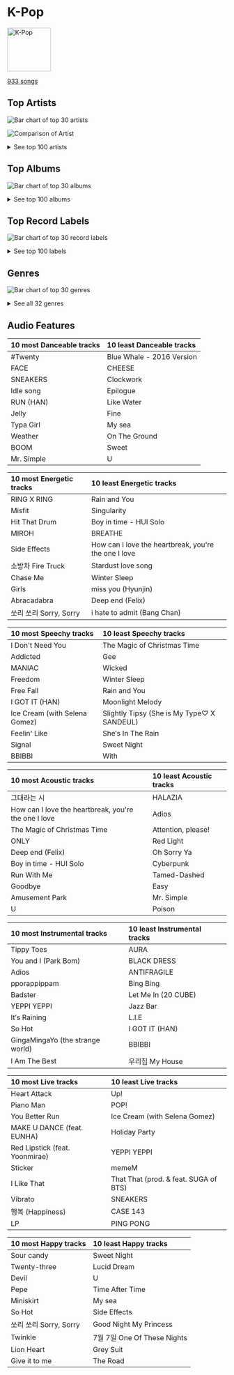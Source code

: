 # K-Pop


<img src="https://mosaic.scdn.co/640/ab67616d0000b273505190077497c230422f2934ab67616d0000b2737dd8f95320e8ef08aa121dfeab67616d0000b2738164cd1a2e03b7ca2db9ff5eab67616d0000b273f7da7c0f322b7a1c95190d92" alt="K-Pop" width="100" />

[933 songs](k_pop_tracks.md)

## Top Artists

![Bar chart of top 30 artists](../images/playlists/k_pop/artists.png)

![Comparison of Artist](../images/playlists/k_pop/artists_comparison.png)


<details>
<summary>See top 100 artists</summary>

|   Number of Tracks | Art                                                                                              | Artist                                               | 🔗                                                           |
|-------------------:|:-------------------------------------------------------------------------------------------------|:-----------------------------------------------------|:------------------------------------------------------------|
|                 57 | <img src="https://i.scdn.co/image/ab6761610000e5eb5bf330a57b9dcffd8f7b2c14" alt="" width="50" /> | [Red Velvet](../artists/red_velvet.md)               | [🔗](https://open.spotify.com/artist/1z4g3DjTBBZKhvAroFlhOM) |
|                 43 | <img src="https://i.scdn.co/image/ab6761610000e5ebc855bded4ab1bd99ef62214a" alt="" width="50" /> | [Stray Kids](../artists/stray_kids.md)               | [🔗](https://open.spotify.com/artist/2dIgFjalVxs4ThymZ67YCE) |
|                 34 | <img src="https://i.scdn.co/image/ab6761610000e5ebd84fd6ae9ccfc6206ea6711e" alt="" width="50" /> | [TWICE](../artists/twice.md)                         | [🔗](https://open.spotify.com/artist/7n2Ycct7Beij7Dj7meI4X0) |
|                 32 | <img src="https://i.scdn.co/image/ab6761610000e5eb8ec4207332def07fec21874d" alt="" width="50" /> | [ITZY](../artists/itzy.md)                           | [🔗](https://open.spotify.com/artist/2KC9Qb60EaY0kW4eH68vr3) |
|                 30 | <img src="https://i.scdn.co/image/ab6761610000e5ebc9690bc711d04b3d4fd4b87c" alt="" width="50" /> | [BLACKPINK](../artists/blackpink.md)                 | [🔗](https://open.spotify.com/artist/41MozSoPIsD1dJM0CLPjZF) |
|                 30 | <img src="https://i.scdn.co/image/ab6761610000e5eb5704a64f34fe29ff73ab56bb" alt="" width="50" /> | [BTS](../artists/bts.md)                             | [🔗](https://open.spotify.com/artist/3Nrfpe0tUJi4K4DXYWgMUX) |
|                 30 | <img src="https://i.scdn.co/image/ab6761610000e5eb196f5af772aeb1bdd3a6be65" alt="" width="50" /> | [(G)I-DLE](../artists/_g_i_dle.md)                   | [🔗](https://open.spotify.com/artist/2AfmfGFbe0A0WsTYm0SDTx) |
|                 27 | <img src="https://i.scdn.co/image/ab6761610000e5eb006ff3c0136a71bfb9928d34" alt="" width="50" /> | [IU](../artists/iu.md)                               | [🔗](https://open.spotify.com/artist/3HqSLMAZ3g3d5poNaI7GOU) |
|                 24 | <img src="https://i.scdn.co/image/ab6761610000e5eb916392fe8c66d0c993657b6d" alt="" width="50" /> | [TAEYEON](../artists/taeyeon.md)                     | [🔗](https://open.spotify.com/artist/3qNVuliS40BLgXGxhdBdqu) |
|                 22 | <img src="https://i.scdn.co/image/ab6761610000e5ebc5443c5abc130f03b6014845" alt="" width="50" /> | [ENHYPEN](../artists/enhypen.md)                     | [🔗](https://open.spotify.com/artist/5t5FqBwTcgKTaWmfEbwQY9) |
|                 20 | <img src="https://i.scdn.co/image/ab6761610000e5ebe12972169702affd7a4c48ec" alt="" width="50" /> | [MAMAMOO](../artists/mamamoo.md)                     | [🔗](https://open.spotify.com/artist/0XATRDCYuuGhk0oE7C0o5G) |
|                 19 | <img src="https://i.scdn.co/image/ab6761610000e5eb05cead99b1a81b82a9a42838" alt="" width="50" /> | [LeeHi](../artists/leehi.md)                         | [🔗](https://open.spotify.com/artist/7cVZApDoQZpS447nHTsNqu) |
|                 16 | <img src="https://i.scdn.co/image/ab6761610000e5ebeb77c85f6012113fcefb38da" alt="" width="50" /> | [SEVENTEEN](../artists/seventeen.md)                 | [🔗](https://open.spotify.com/artist/7nqOGRxlXj7N2JYbgNEjYH) |
|                 16 | <img src="https://i.scdn.co/image/ab6761610000e5eb93c6f21062da1ef012275ff6" alt="" width="50" /> | [CHUNG HA](../artists/chung_ha.md)                   | [🔗](https://open.spotify.com/artist/2PSJ6YriU7JsFucxACpU7Y) |
|                 14 | <img src="https://i.scdn.co/image/ab6761610000e5eb848461f60f0f337dadbf396f" alt="" width="50" /> | [aespa](../artists/aespa.md)                         | [🔗](https://open.spotify.com/artist/6YVMFz59CuY7ngCxTxjpxE) |
|                 14 | <img src="https://i.scdn.co/image/ab6761610000e5eb385df356841aaec34a0914aa" alt="" width="50" /> | [Girls' Generation](../artists/girls__generation.md) | [🔗](https://open.spotify.com/artist/0Sadg1vgvaPqGTOjxu0N6c) |
|                 13 | <img src="https://i.scdn.co/image/ab6761610000e5eb3d473b3dcc380e2aec2ab329" alt="" width="50" /> | [Dreamcatcher](../artists/dreamcatcher.md)           | [🔗](https://open.spotify.com/artist/5V1qsQHdXNm4ZEZHWvFnqQ) |
|                 12 | <img src="https://i.scdn.co/image/ab6761610000e5eb45b2ff69ae6a3caccb776cfa" alt="" width="50" /> | [STAYC](../artists/stayc.md)                         | [🔗](https://open.spotify.com/artist/01XYiBYaoMJcNhPokrg0l0) |
|                 11 | <img src="https://i.scdn.co/image/ab6761610000e5eb465b1b62cf6eca8f851aaabc" alt="" width="50" /> | [EXO](../artists/exo.md)                             | [🔗](https://open.spotify.com/artist/3cjEqqelV9zb4BYE3qDQ4O) |
|                  9 | <img src="https://i.scdn.co/image/ab6761610000e5eb7401998434b12fffd119ae18" alt="" width="50" /> | [NCT 127](../artists/nct_127.md)                     | [🔗](https://open.spotify.com/artist/7f4ignuCJhLXfZ9giKT7rH) |
|                  9 | <img src="https://i.scdn.co/image/ab6761610000e5ebadffb99dc62d070da29306ff" alt="" width="50" /> | JEON SOYEON                                          | [🔗](https://open.spotify.com/artist/6Xg22wJOAcnvPUfk5WvODH) |
|                  9 | <img src="https://i.scdn.co/image/ab6761610000e5eb846662aa85d520b2442d3cd5" alt="" width="50" /> | BIBI                                                 | [🔗](https://open.spotify.com/artist/6UbmqUEgjLA6jAcXwbM1Z9) |
|                  9 | <img src="https://i.scdn.co/image/ab6761610000e5eb5d87e2a10ba3b2f8bb2c5270" alt="" width="50" /> | ATEEZ                                                | [🔗](https://open.spotify.com/artist/68KmkJeZGfwe1OUaivBa2L) |
|                  9 | <img src="https://i.scdn.co/image/ab6761610000e5eb1e2e0f17d257a40be0782f35" alt="" width="50" /> | BAEKHYUN                                             | [🔗](https://open.spotify.com/artist/4ufh0WuMZh6y4Dmdnklvdl) |
|                  9 | <img src="https://i.scdn.co/image/ab6761610000e5ebfe2339c232c5a840fc527402" alt="" width="50" /> | SEULGI                                               | [🔗](https://open.spotify.com/artist/2QM5S4yO6xHgnNvF0nbZZq) |
|                  9 | <img src="https://i.scdn.co/image/ab6761610000e5eb968ab271c895fb9cc245d6fe" alt="" width="50" /> | Billlie                                              | [🔗](https://open.spotify.com/artist/2GQxKDojobwBjZMPf7aoh0) |
|                  8 | <img src="https://i.scdn.co/image/ab6761610000e5eb4a29246fa242d0b9f8de3b31" alt="" width="50" /> | SUNMI                                                | [🔗](https://open.spotify.com/artist/6MoXcK2GyGg7FIyxPU5yW6) |
|                  8 | <img src="https://i.scdn.co/image/ab6761610000e5eb59501d4e82c8cb6fc409044d" alt="" width="50" /> | WENDY                                                | [🔗](https://open.spotify.com/artist/0FRUZvZNPzM3YJMABJxf2K) |
|                  7 | <img src="https://i.scdn.co/image/ab6761610000e5eb6de000137b41e45cc33a3566" alt="" width="50" /> | Hwa Sa                                               | [🔗](https://open.spotify.com/artist/7bmYpVgQub656uNTu6qGNQ) |
|                  7 | <img src="https://i.scdn.co/image/ab6761610000e5ebe9996e5d7c5b769b2b26ff1a" alt="" width="50" /> | SUPER JUNIOR                                         | [🔗](https://open.spotify.com/artist/6gzXCdfYfFe5XKhPKkYqxV) |
|                  7 | <img src="https://i.scdn.co/image/ab6761610000e5eb123f438003920eced08e348d" alt="" width="50" /> | CLC                                                  | [🔗](https://open.spotify.com/artist/6QyO41KctzGc70mVaVnXQO) |
|                  7 | <img src="https://i.scdn.co/image/ab6761610000e5eb8bd65b0efee10bfa8328c33b" alt="" width="50" /> | NCT U                                                | [🔗](https://open.spotify.com/artist/3paGCCtX1Xr4Gx53mSeZuQ) |
|                  7 | <img src="https://i.scdn.co/image/ab6761610000e5ebd809a98eed8a673be5ed0576" alt="" width="50" /> | NCT DREAM                                            | [🔗](https://open.spotify.com/artist/1gBUSTR3TyDdTVFIaQnc02) |
|                  7 | <img src="https://i.scdn.co/image/ab6761610000e5eb758f3c632d4d726f1129d336" alt="" width="50" /> | TOMORROW X TOGETHER                                  | [🔗](https://open.spotify.com/artist/0ghlgldX5Dd6720Q3qFyQB) |
|                  6 | <img src="https://i.scdn.co/image/ab6761610000e5ebd90aa536055fe9806b3960e6" alt="" width="50" /> | GOT7                                                 | [🔗](https://open.spotify.com/artist/6nfDaffa50mKtEOwR8g4df) |
|                  6 | <img src="https://i.scdn.co/image/ab6761610000e5ebf8786ccb6031a3266bb15606" alt="" width="50" /> | WJSN                                                 | [🔗](https://open.spotify.com/artist/6hhqsQZhtp9hfaZhSd0VSD) |
|                  6 | <img src="https://i.scdn.co/image/ab6761610000e5eb6199c3c2f414880e2b9077a9" alt="" width="50" /> | NewJeans                                             | [🔗](https://open.spotify.com/artist/6HvZYsbFfjnjFrWF950C9d) |
|                  6 | <img src="https://i.scdn.co/image/ab6761610000e5eb80584436e5726afb70cee7f8" alt="" width="50" /> | LOONA                                                | [🔗](https://open.spotify.com/artist/52zMTJCKluDlFwMQWmccY7) |
|                  6 | <img src="https://i.scdn.co/image/ab6761610000e5ebfb6c0b7b6918dca92be0ed75" alt="" width="50" /> | LE SSERAFIM                                          | [🔗](https://open.spotify.com/artist/4SpbR6yFEvexJuaBpgAU5p) |
|                  6 | <img src="https://i.scdn.co/image/ab6761610000e5eb63cc88daba8709af04c3d6ed" alt="" width="50" /> | EVERGLOW                                             | [🔗](https://open.spotify.com/artist/3ZZzT0naD25RhY2uZvIKkJ) |
|                  6 | <img src="https://i.scdn.co/image/ab6761610000e5eb515e5754d89e4df8123e3f9f" alt="" width="50" /> | HYO                                                  | [🔗](https://open.spotify.com/artist/3U7bOaJLuFkrmDQ1C1OqKl) |
|                  6 | <img src="https://i.scdn.co/image/ab6761610000e5eb7ece2134de8809efcfdc9be7" alt="" width="50" /> | SHINee                                               | [🔗](https://open.spotify.com/artist/2hRQKC0gqlZGPrmUKbcchR) |
|                  6 | <img src="https://i.scdn.co/image/ab6761610000e5eb24b5185226d5b7c6aa91db5a" alt="" width="50" /> | PSY                                                  | [🔗](https://open.spotify.com/artist/2dd5mrQZvg6SmahdgVKDzh) |
|                  6 | <img src="https://i.scdn.co/image/ab6761610000e5eb9954a1ab45b2404a7bff2a45" alt="" width="50" /> | OH MY GIRL                                           | [🔗](https://open.spotify.com/artist/2019zR22qK2RBvCqtudBaI) |
|                  6 | <img src="https://i.scdn.co/image/ab6761610000e5eb271110d977700b69d9548993" alt="" width="50" /> | EXID                                                 | [🔗](https://open.spotify.com/artist/1xs6WFotNQSXweo0GXrS0O) |
|                  6 | <img src="https://i.scdn.co/image/ab6761610000e5eb7fd277fc83d7670dadb45790" alt="" width="50" /> | PENTAGON                                             | [🔗](https://open.spotify.com/artist/1wKpMkucynaTfG8lyPprYV) |
|                  6 | <img src="https://i.scdn.co/image/ab6761610000e5ebb99713cdd2a68b0db306aad6" alt="" width="50" /> | TAEMIN                                               | [🔗](https://open.spotify.com/artist/13rF01aOogvnkuQXOlgTW8) |
|                  5 | <img src="https://i.scdn.co/image/ab6761610000e5eb767815f4876969e8f888f0db" alt="" width="50" /> | The Rose                                             | [🔗](https://open.spotify.com/artist/5na1LmEmK2VzNLje9snJYW) |
|                  5 | <img src="https://i.scdn.co/image/ab6761610000e5eb4d4b74165ecfadcacf0771ae" alt="" width="50" /> | MOMOLAND                                             | [🔗](https://open.spotify.com/artist/5RR0MLwcjc87wjSw2JYdwx) |
|                  5 | <img src="https://i.scdn.co/image/ab67616d0000b27336adcea4e93245f1fec547df" alt="" width="50" /> | AOA                                                  | [🔗](https://open.spotify.com/artist/54gWVQFHf8IIqbjxAoOarN) |
|                  5 | <img src="https://i.scdn.co/image/ab6761610000e5eb597a4257d0022e2ac837fa7d" alt="" width="50" /> | BIGBANG                                              | [🔗](https://open.spotify.com/artist/4Kxlr1PRlDKEB0ekOCyHgX) |
|                  5 | <img src="https://i.scdn.co/image/ab6761610000e5eb5045a0e0d423ce29d6b14ebd" alt="" width="50" /> | TREASURE                                             | [🔗](https://open.spotify.com/artist/3KonOYiLsU53m4yT7gNotP) |
|                  5 | <img src="https://i.scdn.co/image/ab6761610000e5ebfa980b99bc5f4d47b4253f82" alt="" width="50" /> | j-hope                                               | [🔗](https://open.spotify.com/artist/0b1sIQumIAsNbqAoIClSpy) |
|                  4 | <img src="https://i.scdn.co/image/ab6761610000e5eb7b13da5a8a3dd6e0d53ff764" alt="" width="50" /> | Red Velvet - IRENE & SEULGI                          | [🔗](https://open.spotify.com/artist/6bwp9ObI8FWvMPCIWVBmhl) |
|                  4 | <img src="https://i.scdn.co/image/ab6761610000e5eb8e9d1c8642df6f869631fe62" alt="" width="50" /> | Crush                                                | [🔗](https://open.spotify.com/artist/6aLdhHUqgdKE86xbtNmY8g) |
|                  4 | <img src="https://i.scdn.co/image/ab6761610000e5ebff36ed787b017a7ff3c40a0e" alt="" width="50" /> | TAEYONG                                              | [🔗](https://open.spotify.com/artist/6SKusTjOAPsTZ6kareKQdm) |
|                  4 | <img src="https://i.scdn.co/image/ab6761610000e5eb5b1a291b0a6a689091d54d8b" alt="" width="50" /> | IVE                                                  | [🔗](https://open.spotify.com/artist/6RHTUrRF63xao58xh9FXYJ) |
|                  4 | <img src="https://i.scdn.co/image/ab67616d0000b273dd8c3b43984ed746176ac0cf" alt="" width="50" /> | PinkFantasy                                          | [🔗](https://open.spotify.com/artist/5syu5kN4a5f4rgMCRGlnZp) |
|                  4 | <img src="https://i.scdn.co/image/ab6761610000e5eba6b0d348c125a072e5284b3e" alt="" width="50" /> | IZ*ONE                                               | [🔗](https://open.spotify.com/artist/5r1tUTxVSgvBHnoDuDODPH) |
|                  4 | <img src="https://i.scdn.co/image/ab6761610000e5ebb0b4c8d0a415cab50e033129" alt="" width="50" /> | Solar                                                | [🔗](https://open.spotify.com/artist/5cYcI546S8Lf97m4mNdYLD) |
|                  4 | <img src="https://i.scdn.co/image/ab6761610000e5ebe94c521bbe0604a5fcd4f8bf" alt="" width="50" /> | Agust D                                              | [🔗](https://open.spotify.com/artist/5RmQ8k4l3HZ8JoPb4mNsML) |
|                  4 | <img src="https://i.scdn.co/image/ab6761610000e5eb3e7fed46f355254f001ac543" alt="" width="50" /> | BoA                                                  | [🔗](https://open.spotify.com/artist/4muJrGMndyYWqZtfk8OWy4) |
|                  4 | <img src="https://i.scdn.co/image/ab6761610000e5ebdc1dc943555dfa1ee2a107e5" alt="" width="50" /> | K/DA                                                 | [🔗](https://open.spotify.com/artist/4gOc8TsQed9eqnqJct2c5v) |
|                  4 | <img src="https://i.scdn.co/image/ab67616d0000b273aae78727e396da9f03032eda" alt="" width="50" /> | Lee Mujin                                            | [🔗](https://open.spotify.com/artist/4Xj0peBt3EZHbdF20JmdWC) |
|                  4 | <img src="https://i.scdn.co/image/ab6761610000e5eb4d998e7541724c918777b8ca" alt="" width="50" /> | League of Legends                                    | [🔗](https://open.spotify.com/artist/47mIJdHORyRerp4os813jD) |
|                  4 | <img src="https://i.scdn.co/image/ab6761610000e5ebe0cc2045ff4e90d12df91cc3" alt="" width="50" /> | f(x)                                                 | [🔗](https://open.spotify.com/artist/3wRA5UYoo08BBKJnzyKkpF) |
|                  4 | <img src="https://i.scdn.co/image/ab67616d0000b2733be3a6a60408608f0d33e3bc" alt="" width="50" /> | SISTAR                                               | [🔗](https://open.spotify.com/artist/2wTLheTmMcFCA4hdY8hZJP) |
|                  4 | <img src="https://i.scdn.co/image/ab6761610000e5ebbbca2e91d07d2c53e6610570" alt="" width="50" /> | Seori                                                | [🔗](https://open.spotify.com/artist/2bWTIIQP9zaVc55RaMGu7e) |
|                  4 | <img src="https://i.scdn.co/image/ab6761610000e5eb3202449ae19d68607e3f1530" alt="" width="50" /> | NMIXX                                                | [🔗](https://open.spotify.com/artist/28ot3wh4oNmoFOdVajibBl) |
|                  4 | <img src="https://i.scdn.co/image/ab6761610000e5eb70b010582faadbcec8b6774c" alt="" width="50" /> | CIX                                                  | [🔗](https://open.spotify.com/artist/1lHfzEkKmmvdVDDDLKkcsd) |
|                  4 | <img src="https://i.scdn.co/image/ab6761610000e5eb0405e7cc11aecb995703d398" alt="" width="50" /> | Jackson Wang                                         | [🔗](https://open.spotify.com/artist/1kfWoWgCugPkyxQP8lkRlY) |
|                  4 | <img src="https://i.scdn.co/image/ab6761610000e5eb0fad315ccb6b38517152d2cc" alt="" width="50" /> | SUGA                                                 | [🔗](https://open.spotify.com/artist/0ebNdVaOfp6N0oZ1guIxM8) |
|                  4 | <img src="https://i.scdn.co/image/ab6761610000e5eb95f4928ac77d31b53626dab3" alt="" width="50" /> | PIXY                                                 | [🔗](https://open.spotify.com/artist/0CJkEzffVZLgav03xXeC9s) |
|                  4 | <img src="https://i.scdn.co/image/ab6761610000e5ebbbb19ac3f264dea7cea4c42b" alt="" width="50" /> | Whee In                                              | [🔗](https://open.spotify.com/artist/0BqRGrwqndrtNkojXiqIzL) |
|                  3 | <img src="https://i.scdn.co/image/ab6761610000e5eb2be8611f6c6e9174031c64df" alt="" width="50" /> | JEON SOMI                                            | [🔗](https://open.spotify.com/artist/7zYj9S9SdIunYCfSm7vzAR) |
|                  3 | <img src="https://i.scdn.co/image/ab6761610000e5ebf55b31064f94878f3da932c8" alt="" width="50" /> | MAX CHANGMIN                                         | [🔗](https://open.spotify.com/artist/7FiAkNWMb6ZBYI8tbQLuIS) |
|                  3 | <img src="https://i.scdn.co/image/ab6761610000e5ebf0a01c9ca9312dbe5ed6b6d9" alt="" width="50" /> | KAI                                                  | [🔗](https://open.spotify.com/artist/6iVo62B0bdTknRcrktCmak) |
|                  3 | <img src="https://i.scdn.co/image/ab6761610000e5ebea3e3a63d8bc191f631f6e0e" alt="" width="50" /> | PURPLE KISS                                          | [🔗](https://open.spotify.com/artist/62T5PGHWJ9sxP2SJq20IHq) |
|                  3 | <img src="https://i.scdn.co/image/ab6761610000e5ebfe7fc78f16d948f53a607c53" alt="" width="50" /> | NINGNING                                             | [🔗](https://open.spotify.com/artist/5t1uryofgueHrjrryqX8vM) |
|                  3 | <img src="https://i.scdn.co/image/ab6761610000e5eb8eb5e57e526ceb14f06ea203" alt="" width="50" /> | iKON                                                 | [🔗](https://open.spotify.com/artist/5qRSs6mvI17zrkJpOHkCoM) |
|                  3 | <img src="https://i.scdn.co/image/ab6761610000e5eb3e5502077e2bb0fe1e3d4df0" alt="" width="50" /> | Wonstein                                             | [🔗](https://open.spotify.com/artist/5o615XColiSVMPDWlslKSk) |
|                  3 | <img src="https://i.scdn.co/image/ab6761610000e5eb86fd15cae5905acd12864029" alt="" width="50" /> | Kep1er                                               | [🔗](https://open.spotify.com/artist/5R7AMwDeroq6Ls0COQYpS4) |
|                  3 | <img src="https://i.scdn.co/image/ab6761610000e5eb8543b9b2b5d153d37c46606d" alt="" width="50" /> | LISA                                                 | [🔗](https://open.spotify.com/artist/5L1lO4eRHmJ7a0Q6csE5cT) |
|                  3 | <img src="https://i.scdn.co/image/ab6761610000e5eb983cc89d77c523e7bf9c03f6" alt="" width="50" /> | YENA                                                 | [🔗](https://open.spotify.com/artist/49muoiIu4uea4PO8vueUNN) |
|                  3 | <img src="https://i.scdn.co/image/ab6761610000e5eb66701ca609176d8fd4a9c4a0" alt="" width="50" /> | NCT                                                  | [🔗](https://open.spotify.com/artist/48eO052eSDcn8aTxiv6QaG) |
|                  3 | <img src="https://i.scdn.co/image/ab6761610000e5eb8aec4284aed8bb502a411043" alt="" width="50" /> | AILEE                                                | [🔗](https://open.spotify.com/artist/3uGFTJ7JMllvhgGpumieHF) |
|                  3 | <img src="https://i.scdn.co/image/ab6761610000e5eb9e0e85b4436ec7aade9673ca" alt="" width="50" /> | WINTER                                               | [🔗](https://open.spotify.com/artist/3mPquBmMu97Iq9TpzQ6ayI) |
|                  3 | <img src="https://i.scdn.co/image/ab6761610000e5eb74f9c3e4ad2e130f8f338858" alt="" width="50" /> | P1Harmony                                            | [🔗](https://open.spotify.com/artist/3JjvsPeGMbDJqsphe2z8xU) |
|                  3 | <img src="https://i.scdn.co/image/ab6761610000e5eb30a517d1b703c3eabdac2855" alt="" width="50" /> | Wonder Girls                                         | [🔗](https://open.spotify.com/artist/3Cv2vi3WTl8VZOTdrBkKdM) |
|                  3 | <img src="https://i.scdn.co/image/ab6761610000e5eb5923c0ca32a3cf3a81b34728" alt="" width="50" /> | G-DRAGON                                             | [🔗](https://open.spotify.com/artist/30b9WulBM8sFuBo17nNq9c) |
|                  3 | <img src="https://i.scdn.co/image/ab6761610000e5eba3c1fca063ed673aed61c885" alt="" width="50" /> | YOUHA                                                | [🔗](https://open.spotify.com/artist/2lZFlNiQMLa2fuX3pkXcan) |
|                  3 | <img src="https://i.scdn.co/image/ab6761610000e5eb0124ae71378c204c4634cd40" alt="" width="50" /> | KARD                                                 | [🔗](https://open.spotify.com/artist/2JhAlkmukNvarUpGhTFXUQ) |
|                  3 | <img src="https://i.scdn.co/image/ab6761610000e5eb065608c797a38d142082fc8a" alt="" width="50" /> | Punch                                                | [🔗](https://open.spotify.com/artist/2FgZrgTMX6Sk0VNcOsEPmm) |
|                  3 | <img src="https://i.scdn.co/image/ab6761610000e5eb65dd718aaa2c9b1be0218f76" alt="" width="50" /> | SURAN                                                | [🔗](https://open.spotify.com/artist/1mORehSVEd7lcaT2d7Sl2K) |
|                  3 | <img src="https://i.scdn.co/image/ab6761610000e5ebbb55fc616733b6c09d48481f" alt="" width="50" /> | NAYEON                                               | [🔗](https://open.spotify.com/artist/1VwDG9aBflQupaFNjUru9A) |
|                  3 | <img src="https://i.scdn.co/image/ab6761610000e5eb909ae20e6815f0b43dd86bb6" alt="" width="50" /> | J.Y. Park                                            | [🔗](https://open.spotify.com/artist/1TTx0YcbKUtJIZY1HEnh9B) |
|                  3 | <img src="https://i.scdn.co/image/ab6761610000e5ebd0701912e6fccf8427bc7361" alt="" width="50" /> | GFRIEND                                              | [🔗](https://open.spotify.com/artist/0qlWcS66ohOIi0M8JZwPft) |
|                  2 | <img src="https://i.scdn.co/image/ab6761610000e5eba1f3e8862a8c0f79fb3322b2" alt="" width="50" /> | VIVIZ                                                | [🔗](https://open.spotify.com/artist/7Lq3yAtwi0Z7zpxEwbQQNZ) |
|                  2 | <img src="https://i.scdn.co/image/ab6761610000e5ebd40fae46480e4202ef69316d" alt="" width="50" /> | YUJU                                                 | [🔗](https://open.spotify.com/artist/7Bu0r4MCDX3sbhcFD5IXyx) |
|                  2 | <img src="https://i.scdn.co/image/ab6761610000e5ebc6de192c5941f6605bb9c6ad" alt="" width="50" /> | Weeekly                                              | [🔗](https://open.spotify.com/artist/73B9bjqS2Z5KLXNGqXf64m) |

</details>


## Top Albums

![Bar chart of top 30 albums](../images/playlists/k_pop/albums.png)


<details>
<summary>See top 100 albums</summary>

|   Number of Tracks | Art                                                                                              | Album                                               | 🔗                                                          |
|-------------------:|:-------------------------------------------------------------------------------------------------|:----------------------------------------------------|:-----------------------------------------------------------|
|                 13 | <img src="https://i.scdn.co/image/ab67616d0000b273d681b1b80c5dff43d2f4a3df" alt="" width="50" /> | SKZ-REPLAY                                          | [🔗](https://open.spotify.com/album/3UXrliH0JUQvcaLnBD8Txz) |
|                  8 | <img src="https://i.scdn.co/image/ab67616d0000b2734aeaaeeb0755f1d8a8b51738" alt="" width="50" /> | BORN PINK                                           | [🔗](https://open.spotify.com/album/7jaSNQUBJbvfbZHLNFrV7P) |
|                  7 | <img src="https://i.scdn.co/image/ab67616d0000b2737dd8f95320e8ef08aa121dfe" alt="" width="50" /> | THE ALBUM                                           | [🔗](https://open.spotify.com/album/71O60S5gIJSIAhdnrDIh3N) |
|                  7 | <img src="https://i.scdn.co/image/ab67616d0000b273c7b6b2976e38a802eebff046" alt="" width="50" /> | I NEVER DIE                                         | [🔗](https://open.spotify.com/album/1T2W9vDajFreUuycPDjUXk) |
|                  7 | <img src="https://i.scdn.co/image/ab67616d0000b273d1961ecb307c9e05ec8f7e82" alt="" width="50" /> | Formula of Love: O+T=<3                             | [🔗](https://open.spotify.com/album/5052Ip89wdW8EGdpjEpNeq) |
|                  6 | <img src="https://i.scdn.co/image/ab67616d0000b2736538b8e1b5c7b2a9d2211769" alt="" width="50" /> | Perfect Velvet - The 2nd Album                      | [🔗](https://open.spotify.com/album/0rvrbZvaDX5S9ZBhwOwFfH) |
|                  6 | <img src="https://i.scdn.co/image/ab67616d0000b2731843897a2a72dd5036bbb1fc" alt="" width="50" /> | NOEASY                                              | [🔗](https://open.spotify.com/album/558tpdCejjVQNFAumRAeQj) |
|                  6 | <img src="https://i.scdn.co/image/ab67616d0000b273034c3a8ba89c6a5ecfda3175" alt="" width="50" /> | INVU - The 3rd Album                                | [🔗](https://open.spotify.com/album/7i2YLTVQ0dyngRuUqtGmr9) |
|                  6 | <img src="https://i.scdn.co/image/ab67616d0000b273a0df2d59f0ae9426cba3eb36" alt="" width="50" /> | CRAZY IN LOVE                                       | [🔗](https://open.spotify.com/album/4U7rGOkJgtxs27H9L93Xli) |
|                  5 | <img src="https://i.scdn.co/image/ab67616d0000b27370a04b3e66d6a4a38237dc7f" alt="" width="50" /> | ‘The ReVe Festival’ Day 1                           | [🔗](https://open.spotify.com/album/2nLEiP268mSFZHW5dajM4R) |
|                  5 | <img src="https://i.scdn.co/image/ab67616d0000b2738c4a282e84a53c1c8acf129a" alt="" width="50" /> | ‘The ReVe Festival 2022 - Feel My Rhythm’           | [🔗](https://open.spotify.com/album/3HgoCO9wWuPcNhz8Ip4C46) |
|                  5 | <img src="https://i.scdn.co/image/ab67616d0000b2738ea860a3e6904b875629d672" alt="" width="50" /> | YOUNG-LUV.COM                                       | [🔗](https://open.spotify.com/album/2xPdgNkM4yIQmP7axJ1T1o) |
|                  5 | <img src="https://i.scdn.co/image/ab67616d0000b273ed56e93fba864c231be87d65" alt="" width="50" /> | Windy                                               | [🔗](https://open.spotify.com/album/1lv92CIVZbB2BsHmIx7qJf) |
|                  5 | <img src="https://i.scdn.co/image/ab67616d0000b273d8cc2281fcd4519ca020926b" alt="" width="50" /> | Savage - The 1st Mini Album                         | [🔗](https://open.spotify.com/album/3vyyDkvYWC36DwgZCYd3Wu) |
|                  5 | <img src="https://i.scdn.co/image/ab67616d0000b27328e5351049de8f6ee39111f5" alt="" width="50" /> | Querencia                                           | [🔗](https://open.spotify.com/album/1p2OBhqq0d1N8awjHV9xA3) |
|                  5 | <img src="https://i.scdn.co/image/ab67616d0000b273830de2e836036f181df598d0" alt="" width="50" /> | Queendom - The 6th Mini Album                       | [🔗](https://open.spotify.com/album/6Pe5LGQgU3mmvuRjFMsACV) |
|                  5 | <img src="https://i.scdn.co/image/ab67616d0000b273d8856d19e1f5784ed643d862" alt="" width="50" /> | Like Water - The 1st Mini Album                     | [🔗](https://open.spotify.com/album/1Ao5vWPO13f4l0ldwxOKL7) |
|                  5 | <img src="https://i.scdn.co/image/ab67616d0000b2734ed058b71650a6ca2c04adff" alt="" width="50" /> | IU 5th Album 'LILAC'                                | [🔗](https://open.spotify.com/album/01dPJcwyht77brL4JQiR8R) |
|                  5 | <img src="https://i.scdn.co/image/ab67616d0000b273ac815bdd584468a7aa0216e1" alt="" width="50" /> | I love                                              | [🔗](https://open.spotify.com/album/2Hyuin3i1cSZ1FlQFeCPZH) |
|                  5 | <img src="https://i.scdn.co/image/ab67616d0000b273131cf6fcb170cda7a7956227" alt="" width="50" /> | GUESS WHO                                           | [🔗](https://open.spotify.com/album/4lS8nhX8cplsYPzKjvhw6G) |
|                  5 | <img src="https://i.scdn.co/image/ab67616d0000b273aea29200523b1ee4d5b2c035" alt="" width="50" /> | FOREVER 1 - The 7th Album                           | [🔗](https://open.spotify.com/album/3CcgnUkTrUaPTt4Ms1MkoP) |
|                  5 | <img src="https://i.scdn.co/image/ab67616d0000b2736772cf096be8acc1df092519" alt="" width="50" /> | DIMENSION : DILEMMA                                 | [🔗](https://open.spotify.com/album/5jGRqioNCSWZGBl3QmyuFI) |
|                  5 | <img src="https://i.scdn.co/image/ab67616d0000b273e61bca92e4a64e50ee44a009" alt="" width="50" /> | CHECKMATE                                           | [🔗](https://open.spotify.com/album/64EGnoCD5NuC41OqQ3E7UK) |
|                  5 | <img src="https://i.scdn.co/image/ab67616d0000b273d5d11b6ac4242aaa41c8be69" alt="" width="50" /> | 4 ONLY                                              | [🔗](https://open.spotify.com/album/1DKgZeAYrjslAPZVMe6EFt) |
|                  5 | <img src="https://i.scdn.co/image/ab67616d0000b2738bc3d61189d95da5f74d7ba7" alt="" width="50" /> | 28 Reasons - The 1st Mini Album                     | [🔗](https://open.spotify.com/album/1t5a29WYbJj83iy3RNICHw) |
|                  5 | <img src="https://i.scdn.co/image/ab67616d0000b273f184dfda8eaeac06fff5e14e" alt="" width="50" /> | 2022 Winter SMTOWN : SMCU PALACE                    | [🔗](https://open.spotify.com/album/1HwnXJfZx8N8qDfzwUbxcw) |
|                  4 | <img src="https://i.scdn.co/image/ab67616d0000b273df5022bdf1ac4bf52135c4be" alt="" width="50" /> | ‘The ReVe Festival’ Finale                          | [🔗](https://open.spotify.com/album/3rVtm00UfbuzWOewdm4iYM) |
|                  4 | <img src="https://i.scdn.co/image/ab67616d0000b273d2ef237da7f94762997c2083" alt="" width="50" /> | ‘The ReVe Festival 2022 - Birthday’                 | [🔗](https://open.spotify.com/album/58OR7UoaJkJzqeQGClHzh1) |
|                  4 | <img src="https://i.scdn.co/image/ab67616d0000b2734c5be128bd1b55bf36041574" alt="" width="50" /> | the Billage of perception : chapter one             | [🔗](https://open.spotify.com/album/1kp4txZsSpDNR4EoDFi2LD) |
|                  4 | <img src="https://i.scdn.co/image/ab67616d0000b2735ccb1b40b2081fff238473bb" alt="" width="50" /> | Twenty-Five Twenty-One OST                          | [🔗](https://open.spotify.com/album/77NPr874WU941XZhjO43dR) |
|                  4 | <img src="https://i.scdn.co/image/ab67616d0000b273bfd46639322b597331d9ecef" alt="" width="50" /> | SQUARE UP                                           | [🔗](https://open.spotify.com/album/0wOiWrujRbxlKEGWRQpKYc) |
|                  4 | <img src="https://i.scdn.co/image/ab67616d0000b273decd839dd4fef3faf64c5fd5" alt="" width="50" /> | SEVENTEEN 4th Album 'Face the Sun'                  | [🔗](https://open.spotify.com/album/4lfFgz2rD1irxf7dZhNJht) |
|                  4 | <img src="https://i.scdn.co/image/ab67616d0000b2733f30a062dafcdbc1a8fad842" alt="" width="50" /> | Russian Roulette - The 3rd Mini Album               | [🔗](https://open.spotify.com/album/6MNlcai3skKLKv5syzFwC3) |
|                  4 | <img src="https://i.scdn.co/image/ab67616d0000b273c06f0e8b33ac2d246158253e" alt="" width="50" /> | Palette                                             | [🔗](https://open.spotify.com/album/5V8n6fqyAPxvFTibPhQVcp) |
|                  4 | <img src="https://i.scdn.co/image/ab67616d0000b2733613e1e0d35867a0814005a9" alt="" width="50" /> | ODDINARY                                            | [🔗](https://open.spotify.com/album/0Gmf4pfe0POEQq2FgGAj2q) |
|                  4 | <img src="https://i.scdn.co/image/ab67616d0000b2732f74587e89fe803fa61d748e" alt="" width="50" /> | Not Shy                                             | [🔗](https://open.spotify.com/album/5NN55LKbjzX16a7Uf8u7Os) |
|                  4 | <img src="https://i.scdn.co/image/ab67616d0000b2739d28fd01859073a3ae6ea209" alt="" width="50" /> | NewJeans 1st EP 'New Jeans'                         | [🔗](https://open.spotify.com/album/1HMLpmZAnNyl9pxvOnTovV) |
|                  4 | <img src="https://i.scdn.co/image/ab67616d0000b27385bcbbac459056ad6ee9426b" alt="" width="50" /> | MAXIDENT                                            | [🔗](https://open.spotify.com/album/0T6hYH0UyDjNraWZk2mZWi) |
|                  4 | <img src="https://i.scdn.co/image/ab67616d0000b2732e308994a76a473a4f88c1aa" alt="" width="50" /> | MANIFESTO : DAY 1                                   | [🔗](https://open.spotify.com/album/5J8MNLLViH5zqM6VoGErz8) |
|                  4 | <img src="https://i.scdn.co/image/ab67616d0000b2738fbcf6544ff02a8959a81781" alt="" width="50" /> | Love Yourself 轉 'Tear'                              | [🔗](https://open.spotify.com/album/4NIqCxqP9o8Tp6tGLBqd8O) |
|                  4 | <img src="https://i.scdn.co/image/ab67616d0000b2735dcded478bd1a908dbabf05e" alt="" width="50" /> | KILL THIS LOVE                                      | [🔗](https://open.spotify.com/album/7viSsSKXrDa95CtUcuc1Iv) |
|                  4 | <img src="https://i.scdn.co/image/ab67616d0000b273fb9108286103eac3d310e290" alt="" width="50" /> | I burn                                              | [🔗](https://open.spotify.com/album/3ma5amx5s3l1NKoWNHaMYe) |
|                  4 | <img src="https://i.scdn.co/image/ab67616d0000b273b3be3b970fc89a02f301c9da" alt="" width="50" /> | Girls - The 2nd Mini Album                          | [🔗](https://open.spotify.com/album/4w1dbvUy1crv0knXQvcSeY) |
|                  4 | <img src="https://i.scdn.co/image/ab67616d0000b273a498cf792773aa474d779dd8" alt="" width="50" /> | D-2                                                 | [🔗](https://open.spotify.com/album/0zhGddZ83RpCgnelKWa2qS) |
|                  4 | <img src="https://i.scdn.co/image/ab67616d0000b2734a6096741dcf413354a59554" alt="" width="50" /> | BORDER : DAY ONE                                    | [🔗](https://open.spotify.com/album/3YxF7jTnpdNepWbO42f8lH) |
|                  4 | <img src="https://i.scdn.co/image/ab67616d0000b273714e56679ab196354e2e443e" alt="" width="50" /> | BORDER : CARNIVAL                                   | [🔗](https://open.spotify.com/album/4LGYBcRsteiXjcPD4QQvxv) |
|                  4 | <img src="https://i.scdn.co/image/ab67616d0000b27319224fae0aa53341020f5b12" alt="" width="50" /> | 1st Album [Dystopia : The Tree of Language]         | [🔗](https://open.spotify.com/album/7no7EZnKgoRWBbGMjZo9gB) |
|                  3 | <img src="https://i.scdn.co/image/ab67616d0000b2738232e1aaaf4c9ed4b6946ce8" alt="" width="50" /> | the Billage of perception: chapter two              | [🔗](https://open.spotify.com/album/0NuM7kwh6u6fIRjn7Zh7Ss) |
|                  3 | <img src="https://i.scdn.co/image/ab67616d0000b273253a9c74941281b0407ce940" alt="" width="50" /> | The Chaos Chapter: FREEZE                           | [🔗](https://open.spotify.com/album/5Zdr9vactwnJH4Vpe9Mid9) |
|                  3 | <img src="https://i.scdn.co/image/ab67616d0000b273feede28e85bb57807a272a2b" alt="" width="50" /> | Taste of Love                                       | [🔗](https://open.spotify.com/album/00vb6sViDbJLmLLchfbRh4) |
|                  3 | <img src="https://i.scdn.co/image/ab67616d0000b273298c56a4f6053a44b9bf968e" alt="" width="50" /> | SEOULITE                                            | [🔗](https://open.spotify.com/album/2c41Flo2HQgy0A9P3xuSFf) |
|                  3 | <img src="https://i.scdn.co/image/ab67616d0000b2732270d3bd1d13133edf0be836" alt="" width="50" /> | RBB - The 5th Mini Album                            | [🔗](https://open.spotify.com/album/7rNIvLwIpB2mwOzk20iqIl) |
|                  3 | <img src="https://i.scdn.co/image/ab67616d0000b273cab1d5724ddfed3aa8a4fd0f" alt="" width="50" /> | PSY 9th                                             | [🔗](https://open.spotify.com/album/0v4swbfO7N9WyJkUo465C4) |
|                  3 | <img src="https://i.scdn.co/image/ab67616d0000b2739b57e9b31c831fb2137c38e2" alt="" width="50" /> | Oh! - The Second Album                              | [🔗](https://open.spotify.com/album/4e841RxorIoZIufX8v7p7E) |
|                  3 | <img src="https://i.scdn.co/image/ab67616d0000b273b1d944dd406d5b0e461ad155" alt="" width="50" /> | NCT 2018 EMPATHY                                    | [🔗](https://open.spotify.com/album/3KAJvo62RNQEtXwIyB5rzX) |
|                  3 | <img src="https://i.scdn.co/image/ab67616d0000b2738c7e7f435fdcc70772c5555e" alt="" width="50" /> | My Voice - The 1st Album                            | [🔗](https://open.spotify.com/album/6DlCl3hBP1Gwhn0tgitGfN) |
|                  3 | <img src="https://i.scdn.co/image/ab67616d0000b273f919108974e4213d86b83805" alt="" width="50" /> | Monster - The 1st Mini Album                        | [🔗](https://open.spotify.com/album/4DFheSBXhfewjz7SSe4Kyc) |
|                  3 | <img src="https://i.scdn.co/image/ab67616d0000b27318d0ed4f969b376893f9a38f" alt="" width="50" /> | MAP OF THE SOUL : PERSONA                           | [🔗](https://open.spotify.com/album/2KqlAl1Kl5fZvbFgJ0qFB6) |
|                  3 | <img src="https://i.scdn.co/image/ab67616d0000b2738afcb7dd182cffe8d53b781e" alt="" width="50" /> | MAP OF THE SOUL : 7                                 | [🔗](https://open.spotify.com/album/6mJZTV8lCqnwftYZa94bXS) |
|                  3 | <img src="https://i.scdn.co/image/ab67616d0000b273ed10325dc317f32df83990b9" alt="" width="50" /> | MAGIC MAN                                           | [🔗](https://open.spotify.com/album/2VZ4og2ZbwyTQ3X1rbgCe1) |
|                  3 | <img src="https://i.scdn.co/image/ab67616d0000b273fd0d9a33127c1d3f58ba3504" alt="" width="50" /> | MADE                                                | [🔗](https://open.spotify.com/album/2SPrl8C8pgSM5gXbAiyJHY) |
|                  3 | <img src="https://i.scdn.co/image/ab67616d0000b273f9a16d4b6cd94eca041f00b8" alt="" width="50" /> | Love Yourself 承 'Her'                               | [🔗](https://open.spotify.com/album/2FTS6a6DLXMNp8flyA0HGO) |
|                  3 | <img src="https://i.scdn.co/image/ab67616d0000b273ce5bba40b16f887e0461c6e2" alt="" width="50" /> | Jack In The Box                                     | [🔗](https://open.spotify.com/album/0FrC9lzgVhziJenigsrXdl) |
|                  3 | <img src="https://i.scdn.co/image/ab67616d0000b2735fb4a9cfbeb3b7beb337ed02" alt="" width="50" /> | IM NAYEON                                           | [🔗](https://open.spotify.com/album/0wqjfojWuTcbEvwaizvTMw) |
|                  3 | <img src="https://i.scdn.co/image/ab67616d0000b273664020dc5b2af2d454ffa2d4" alt="" width="50" /> | I trust                                             | [🔗](https://open.spotify.com/album/57sl8AvqVqm4Fadre0z8FQ) |
|                  3 | <img src="https://i.scdn.co/image/ab67616d0000b273f8f78670dcb7eb6f7a4405d4" alt="" width="50" /> | I am                                                | [🔗](https://open.spotify.com/album/1GtPnOiHxCnoZPCiLcKj22) |
|                  3 | <img src="https://i.scdn.co/image/ab67616d0000b273fad8c4176e8df7173479f959" alt="" width="50" /> | GO LIVE                                             | [🔗](https://open.spotify.com/album/6DWLIzvmiLPAuDWYZqrLQo) |
|                  3 | <img src="https://i.scdn.co/image/ab67616d0000b2739030184114911536d5f77555" alt="" width="50" /> | FEARLESS                                            | [🔗](https://open.spotify.com/album/4Mc7WwYH41hgUWeKX25Sot) |
|                  3 | <img src="https://i.scdn.co/image/ab67616d0000b2736570fd05bcff5edcb16e617d" alt="" width="50" /> | Eyes Wide Open                                      | [🔗](https://open.spotify.com/album/33jypnU7WULxPaVrjj4RXH) |
|                  3 | <img src="https://i.scdn.co/image/ab67616d0000b273e70b87a4bd471f82768bdcb9" alt="" width="50" /> | DON'T FIGHT THE FEELING - Special Album             | [🔗](https://open.spotify.com/album/7Jw48lPmYuYftfQv5LmAzI) |
|                  3 | <img src="https://i.scdn.co/image/ab67616d0000b273e9cd59d664f597061a513038" alt="" width="50" /> | CHESHIRE                                            | [🔗](https://open.spotify.com/album/2a1ezg7hE6Dyuymv1aCnkm) |
|                  3 | <img src="https://i.scdn.co/image/ab67616d0000b2736a0cfc4171d2a0cb9dc7c9ab" alt="" width="50" /> | CHAT-SHIRE                                          | [🔗](https://open.spotify.com/album/3rMvAe0zU0pJRnRa7Rfc1U) |
|                  3 | <img src="https://i.scdn.co/image/ab67616d0000b2739d750d969d227e6506a2c176" alt="" width="50" /> | Bloom                                               | [🔗](https://open.spotify.com/album/4ualu7nMAcmoAqp47YaA95) |
|                  3 | <img src="https://i.scdn.co/image/ab67616d0000b27329322a53482da3542ae9d033" alt="" width="50" /> | Bare&Rare, Pt. 1                                    | [🔗](https://open.spotify.com/album/0fgLDYoqdQw5bhzPFWvclR) |
|                  3 | <img src="https://i.scdn.co/image/ab67616d0000b2735e64c5b1565cac58c05f3c0d" alt="" width="50" /> | Bambi - The 3rd Mini Album                          | [🔗](https://open.spotify.com/album/5xOx4mWABbTj0qWyZC4q1p) |
|                  3 | <img src="https://i.scdn.co/image/ab67616d0000b273c3040848e6ef0e132c5c8340" alt="" width="50" /> | BETWEEN 1&2                                         | [🔗](https://open.spotify.com/album/3NZ94nQbqimcu2i71qhc4f) |
|                  3 | <img src="https://i.scdn.co/image/ab67616d0000b273c07d5d2fdc02ae252fcd07e5" alt="" width="50" /> | BE                                                  | [🔗](https://open.spotify.com/album/6nYfHQnvkvOTNHnOhDT3sr) |
|                  3 | <img src="https://i.scdn.co/image/ab67616d0000b273a991995542d50a691b9ae5be" alt="" width="50" /> | ANTIFRAGILE                                         | [🔗](https://open.spotify.com/album/3u0ggfmK0vjuHMNdUbtaa9) |
|                  2 | <img src="https://i.scdn.co/image/ab67616d0000b273e95d9f505f2469cf74727805" alt="" width="50" /> | 容 : FACE                                            | [🔗](https://open.spotify.com/album/6eSFX12WIqUtmGsD8UO3FT) |
|                  2 | <img src="https://i.scdn.co/image/ab67616d0000b2733a7804057d817ff9f68ca85c" alt="" width="50" /> | ‘The ReVe Festival’ Day 2                           | [🔗](https://open.spotify.com/album/3DXz6ItR9DzIw9S0h3Cxfc) |
|                  2 | <img src="https://i.scdn.co/image/ab67616d0000b273a435b6276480ed558eece0fd" alt="" width="50" /> | ˣ‿ˣ (SMiLEY)                                        | [🔗](https://open.spotify.com/album/7qldKtsOWklzmwgll5NjCw) |
|                  2 | <img src="https://i.scdn.co/image/ab67616d0000b27337392cac38ca8efa2315b04e" alt="" width="50" /> | the collective soul and unconscious: chapter one    | [🔗](https://open.spotify.com/album/4ophrgcnwWi1I5nWYImyhw) |
|                  2 | <img src="https://i.scdn.co/image/ab67616d0000b27357a6f5928952c277c4407f98" alt="" width="50" /> | love you more,                                      | [🔗](https://open.spotify.com/album/3g2OiEeQKfggUe6ViYeLSC) |
|                  2 | <img src="https://i.scdn.co/image/ab67616d0000b273d5db2e57a278b11e009b5cc6" alt="" width="50" /> | [Apocalypse : Save us]                              | [🔗](https://open.spotify.com/album/1ONjVRtxAqiTivu0EiEBm5) |
|                  2 | <img src="https://i.scdn.co/image/ab67616d0000b273619b758232a962e9ddf45f97" alt="" width="50" /> | [12:00]                                             | [🔗](https://open.spotify.com/album/3obToaukLcPbCLPPmWFzQi) |
|                  2 | <img src="https://i.scdn.co/image/ab67616d0000b273350ecac91d0f0af55788c648" alt="" width="50" /> | XOXO                                                | [🔗](https://open.spotify.com/album/63pvOn2B5pUUcUKUwIEg9m) |
|                  2 | <img src="https://i.scdn.co/image/ab67616d0000b2738bd5d941f9ced8e7f9c60dd4" alt="" width="50" /> | Wings                                               | [🔗](https://open.spotify.com/album/1vhNGBTFoaSTLbHjPGFIlF) |
|                  2 | <img src="https://i.scdn.co/image/ab67616d0000b273e4915763c3c7f7a05cc93885" alt="" width="50" /> | Why - The 2nd Mini Album                            | [🔗](https://open.spotify.com/album/1ukBQWhQwWKqTGgs0YzRzU) |
|                  2 | <img src="https://i.scdn.co/image/ab67616d0000b273c76a0146e4c1804f22cab995" alt="" width="50" /> | WE NEED LOVE                                        | [🔗](https://open.spotify.com/album/04EniWu488MF6louRYafKJ) |
|                  2 | <img src="https://i.scdn.co/image/ab67616d0000b2738164cd1a2e03b7ca2db9ff5e" alt="" width="50" /> | The Red Summer - Summer Mini Album                  | [🔗](https://open.spotify.com/album/6OXg149IkmbgW7zfzbwgS2) |
|                  2 | <img src="https://i.scdn.co/image/ab67616d0000b273c6dbc63cf145b4ff6bee3322" alt="" width="50" /> | The Most Beautiful Moment in Life: Young Forever    | [🔗](https://open.spotify.com/album/1k5bJ8l5oL5xxVBVHjil09) |
|                  2 | <img src="https://i.scdn.co/image/ab67616d0000b27349ae714ee0bf50ca0838ed0f" alt="" width="50" /> | THE WORLD EP.1 : MOVEMENT                           | [🔗](https://open.spotify.com/album/3fgDrbflffzvV3H3plG9e6) |
|                  2 | <img src="https://i.scdn.co/image/ab67616d0000b273b787b5b8c27a5dbd360c0f59" alt="" width="50" /> | THE WAR - The 4th Album                             | [🔗](https://open.spotify.com/album/53pJcIJBdlm5rhVhjSnvHn) |
|                  2 | <img src="https://i.scdn.co/image/ab67616d0000b27328be5dc3cc0bd6f2482c1d56" alt="" width="50" /> | THE SECOND STEP : CHAPTER ONE                       | [🔗](https://open.spotify.com/album/17l09k7ZDb4GYwmsIVGcRZ) |
|                  2 | <img src="https://i.scdn.co/image/ab67616d0000b2734bb3b49ff157d01ab9896573" alt="" width="50" /> | THE FIRST STEP : TREASURE EFFECT                    | [🔗](https://open.spotify.com/album/5tQDFmW8QrZdTsICpLQBTL) |
|                  2 | <img src="https://i.scdn.co/image/ab67616d0000b2735fe0013ebb4022adc0f042be" alt="" width="50" /> | Summer Special [Flip That]                          | [🔗](https://open.spotify.com/album/7odJeHxR62PWP4Cms4GpwB) |
|                  2 | <img src="https://i.scdn.co/image/ab67616d0000b2736017bca98dea58ceddea77c1" alt="" width="50" /> | Summer Magic - Summer Mini Album                    | [🔗](https://open.spotify.com/album/5zWa1ZEUBctbKqvwXbFawo) |
|                  2 | <img src="https://i.scdn.co/image/ab67616d0000b2735c2efa8ce12c99a92b914e20" alt="" width="50" /> | Street Man Fighter Original Vol.3 (Mission by Rank) | [🔗](https://open.spotify.com/album/54UUQN3j32n8TA2OJxTcHP) |
|                  2 | <img src="https://i.scdn.co/image/ab67616d0000b27373e21d92fa8c70ce6aba72d0" alt="" width="50" /> | Sticker - The 3rd Album                             | [🔗](https://open.spotify.com/album/6nYbIKGcTmKM5BAlJPPcad) |
|                  2 | <img src="https://i.scdn.co/image/ab67616d0000b273af2fda9fb591d43c355c2ac3" alt="" width="50" /> | STAYDOM                                             | [🔗](https://open.spotify.com/album/71hjsg660uio3Z8bnbB6fS) |

</details>


## Top Record Labels

![Bar chart of top 30 record labels](../images/playlists/k_pop/labels.png)


<details>
<summary>See top 100 labels</summary>

|   Number of Tracks | Label                                                                                                               |
|-------------------:|:--------------------------------------------------------------------------------------------------------------------|
|                206 | [SM Entertainment](../labels/sm_entertainment.md)                                                                   |
|                102 | [Republic Records](../labels/republic_records.md)                                                                   |
|                 61 | [YG Entertainment](../labels/yg_entertainment.md)                                                                   |
|                 52 | [Genie Music Corporation](../labels/genie_music_corporation.md)                                                     |
|                 46 | [Stone Music Entertainment](../labels/stone_music_entertainment.md)                                                 |
|                 36 | [BIGHIT MUSIC](../labels/bighit_music.md)                                                                           |
|                 32 | [Interscope](../labels/interscope.md)                                                                               |
|                 32 | [CUBE ENTERTAINMENT](../labels/cube_entertainment.md)                                                               |
|                 31 | [Universal Music LLC](../labels/universal_music_llc.md)                                                             |
|                 28 | [RBW Inc.](../labels/rbw_inc_.md)                                                                                   |
|                 25 | [JYP Entertainment](../labels/jyp_entertainment.md)                                                                 |
|                 20 | [BELIFT LAB](../labels/belift_lab.md)                                                                               |
|                 19 | [PLEDIS Entertainment](../labels/pledis_entertainment.md)                                                           |
|                 16 | [Starship Entertainment](../labels/starship_entertainment.md)                                                       |
|                 16 | [HYBE](../labels/hybe.md)                                                                                           |
|                 15 | [Kakao Entertainment](../labels/kakao_entertainment.md)                                                             |
|                 13 | [WM Korea](../labels/wm_korea.md)                                                                                   |
|                 12 | [Warner Records](../labels/warner_records.md)                                                                       |
|                 11 | [High Up Entertainment](../labels/high_up_entertainment.md)                                                         |
|                 10 | [SOURCE MUSIC](../labels/source_music.md)                                                                           |
|                  9 | [WM Entertainment](../labels/wm_entertainment.md)                                                                   |
|                  9 | [MYSTIC STORY](../labels/mystic_story.md)                                                                           |
|                  9 | [MNH ENTERTAINMENT](../labels/mnh_entertainment.md)                                                                 |
|                  9 | [FNC ENTERTAINMENT](../labels/fnc_entertainment.md)                                                                 |
|                  8 | [KQ Entertainment](../labels/kq_entertainment.md)                                                                   |
|                  8 | [DREAMCATCHER COMPANY](../labels/dreamcatcher_company.md)                                                           |
|                  8 | [88rising Music](../labels/88rising_music.md)                                                                       |
|                  7 | [EDAM Entertainment](../labels/edam_entertainment.md)                                                               |
|                  6 | [Genie Music Corporation;Stone Music Entertainment](../labels/genie_music_corporation_stone_music_entertainment.md) |
|                  6 | [ADOR](../labels/ador.md)                                                                                           |
|                  5 | [avex trax](../labels/avex_trax.md)                                                                                 |
|                  5 | [P NATION](../labels/p_nation.md)                                                                                   |
|                  4 | [WM Japan](../labels/wm_japan.md)                                                                                   |
|                  4 | [THE BLACK LABEL](../labels/the_black_label.md)                                                                     |
|                  4 | [Studio MaumC](../labels/studio_maumc.md)                                                                           |
|                  4 | [Riot Games](../labels/riot_games.md)                                                                               |
|                  4 | [Hwa&Dam pictures](../labels/hwa_dam_pictures.md)                                                                   |
|                  4 | [Fave Entertainment](../labels/fave_entertainment.md)                                                               |
|                  4 | [BlockBerryCreative](../labels/blockberrycreative.md)                                                               |
|                  4 | [Abyss Company](../labels/abyss_company.md)                                                                         |
|                  4 | [2018 YG Entertainment](../labels/2018_yg_entertainment.md)                                                         |
|                  3 | [마이돌엔터테인먼트](../labels/_________.md)                                                                                 |
|                  3 | [TEAM WANG records](../labels/team_wang_records.md)                                                                 |
|                  3 | [SWING ENTERTAINMENT](../labels/swing_entertainment.md)                                                             |
|                  3 | [Republic Records – NAYEON (TWICE)](../labels/republic_records___nayeon__twice_.md)                                 |
|                  3 | [PLAY M ENTERTAINMENT CORP.](../labels/play_m_entertainment_corp_.md)                                               |
|                  3 | [Makeus Entertainment](../labels/makeus_entertainment.md)                                                           |
|                  3 | [MLD ENTERTAINMENT](../labels/mld_entertainment.md)                                                                 |
|                  3 | [LABEL V](../labels/label_v.md)                                                                                     |
|                  3 | [DSP Media](../labels/dsp_media.md)                                                                                 |
|                  3 | [BANANA CULTURE](../labels/banana_culture.md)                                                                       |
|                  2 | [해피페이스 엔터테인먼트](../labels/____________.md)                                                                           |
|                  2 | [해피트라이브엔터테인먼트](../labels/____________.md)                                                                           |
|                  2 | [우조엔터테인먼트](../labels/________.md)                                                                                   |
|                  2 | [올라트엔터테인먼트](../labels/_________.md)                                                                                 |
|                  2 | [스튜디오앤뉴](../labels/______.md)                                                                                       |
|                  2 | [뮤직앤뉴](../labels/____.md)                                                                                           |
|                  2 | [㈜ 드림캐쳐컴퍼니](../labels/_________.md)                                                                                 |
|                  2 | [Yedang Entertainment](../labels/yedang_entertainment.md)                                                           |
|                  2 | [Transparent Arts](../labels/transparent_arts.md)                                                                   |
|                  2 | [Sony Music Labels Inc.](../labels/sony_music_labels_inc_.md)                                                       |
|                  2 | [ShowPLAY ENTERTAINMENT](../labels/showplay_entertainment.md)                                                       |
|                  2 | [Parlophone Denmark](../labels/parlophone_denmark.md)                                                               |
|                  2 | [OFF THE RECORD Entertainment](../labels/off_the_record_entertainment.md)                                           |
|                  2 | [Million Market](../labels/million_market.md)                                                                       |
|                  2 | [MAGIC STRAWBERRY SOUND](../labels/magic_strawberry_sound.md)                                                       |
|                  2 | [JELLYFISH ENTERTAINMENT](../labels/jellyfish_entertainment.md)                                                     |
|                  2 | [Imperial Distribution](../labels/imperial_distribution.md)                                                         |
|                  2 | [Feel Ghood Music](../labels/feel_ghood_music.md)                                                                   |
|                  2 | [FNC인베스트먼트](../labels/fnc______.md)                                                                                 |
|                  2 | [FLEX M](../labels/flex_m.md)                                                                                       |
|                  2 | [Cre.ker Entertainment](../labels/cre_ker_entertainment.md)                                                         |
|                  2 | [Capitol Records](../labels/capitol_records.md)                                                                     |
|                  2 | [ATISPAUS](../labels/atispaus.md)                                                                                   |
|                  2 | [(주)블렌딩](../labels/______.md)                                                                                       |
|                  1 | [피네이션](../labels/____.md)                                                                                           |
|                  1 | [폴라리스엔터테인먼트](../labels/__________.md)                                                                               |
|                  1 | [주식회사 오라](../labels/_______.md)                                                                                     |
|                  1 | [에이스토리](../labels/_____.md)                                                                                         |
|                  1 | [브레이브 엔터테인먼트](../labels/___________.md)                                                                             |
|                  1 | [모스트콘텐츠](../labels/______.md)                                                                                       |
|                  1 | [딩고뮤직](../labels/____.md)                                                                                           |
|                  1 | [디컴퍼니](../labels/____.md)                                                                                           |
|                  1 | [드림캐쳐컴퍼니](../labels/_______.md)                                                                                     |
|                  1 | [더라이브레이블](../labels/_______.md)                                                                                     |
|                  1 | [내가네트워크](../labels/______.md)                                                                                       |
|                  1 | [㈜RBW](../labels/_rbw.md)                                                                                           |
|                  1 | [㈜ 드림캐쳐 컴퍼니](../labels/__________.md)                                                                               |
|                  1 | [㈜ 동요엔터테인먼트](../labels/__________.md)                                                                               |
|                  1 | [msmedia](../labels/msmedia.md)                                                                                     |
|                  1 | [heekwa](../labels/heekwa.md)                                                                                       |
|                  1 | [dori](../labels/dori.md)                                                                                           |
|                  1 | [YUEHUA ENTERTAINMENT KOREA](../labels/yuehua_entertainment_korea.md)                                               |
|                  1 | [YMC Ent.](../labels/ymc_ent_.md)                                                                                   |
|                  1 | [XGALX](../labels/xgalx.md)                                                                                         |
|                  1 | [Wild Entertainment Group (WILD)](../labels/wild_entertainment_group__wild_.md)                                     |
|                  1 | [Universal Republic Records](../labels/universal_republic_records.md)                                               |
|                  1 | [Universal Music Group International](../labels/universal_music_group_international.md)                             |
|                  1 | [UME - Global Clearing House](../labels/ume___global_clearing_house.md)                                             |
|                  1 | [Think Ent.](../labels/think_ent_.md)                                                                               |

</details>


## Genres

![Bar chart of top 30 genres](../images/playlists/k_pop/genres.png)


<details>
<summary>See all 32 genres</summary>

|   Number of Tracks | Genre                                             |
|-------------------:|:--------------------------------------------------|
|                781 | [k-pop](../genres/k_pop.md)                       |
|                362 | [k-pop girl group](../genres/k_pop_girl_group.md) |
|                222 | [k-pop boy group](../genres/k_pop_boy_group.md)   |
|                 53 | [pop](../genres/pop.md)                           |
|                 28 | korean pop                                        |
|                 23 | korean r&b                                        |
|                 22 | anime                                             |
|                 20 | k-rap                                             |
|                 12 | korean ost                                        |
|                  9 | korean city pop                                   |
|                  9 | [dance pop](../genres/dance_pop.md)               |
|                  6 | korean old school hip hop                         |
|                  6 | classic k-pop                                     |
|                  5 | k-indie                                           |
|                  4 | korean mask singer                                |
|                  2 | uk pop                                            |
|                  2 | [post-teen pop](../genres/post_teen_pop.md)       |
|                  2 | korean indie rock                                 |
|                  2 | j-division                                        |
|                  2 | edm                                               |
|                  2 | chinese idol pop                                  |
|                  1 | viral pop                                         |
|                  1 | pop rap                                           |
|                  1 | pop dance                                         |
|                  1 | k-rock                                            |
|                  1 | j-pop                                             |
|                  1 | indie poptimism                                   |
|                  1 | etherpop                                          |
|                  1 | [electropop](../genres/electropop.md)             |
|                  1 | electronic trap                                   |
|                  1 | danish pop                                        |
|                  1 | [art pop](../genres/art_pop.md)                   |

</details>


## Audio Features

| 10 most Danceable tracks   | 10 least Danceable tracks   |
|:---------------------------|:----------------------------|
| #Twenty                    | Blue Whale - 2016 Version   |
| FACE                       | CHEESE                      |
| SNEAKERS                   | Clockwork                   |
| Idle song                  | Epilogue                    |
| RUN (HAN)                  | Like Water                  |
| Jelly                      | Fine                        |
| Typa Girl                  | My sea                      |
| Weather                    | On The Ground               |
| BOOM                       | Sweet                       |
| Mr. Simple                 | U                           |

| 10 most Energetic tracks   | 10 least Energetic tracks                            |
|:---------------------------|:-----------------------------------------------------|
| RING X RING                | Rain and You                                         |
| Misfit                     | Singularity                                          |
| Hit That Drum              | Boy in time - HUI Solo                               |
| MIROH                      | BREATHE                                              |
| Side Effects               | How can I love the heartbreak, you're the one I love |
| 소방차 Fire Truck             | Stardust love song                                   |
| Chase Me                   | Winter Sleep                                         |
| Girls                      | miss you (Hyunjin)                                   |
| Abracadabra                | Deep end (Felix)                                     |
| 쏘리 쏘리 Sorry, Sorry         | i hate to admit (Bang Chan)                          |

| 10 most Speechy tracks        | 10 least Speechy tracks                    |
|:------------------------------|:-------------------------------------------|
| I Don't Need You              | The Magic of Christmas Time                |
| Addicted                      | Gee                                        |
| MANIAC                        | Wicked                                     |
| Freedom                       | Winter Sleep                               |
| Free Fall                     | Rain and You                               |
| I GOT IT (HAN)                | Moonlight Melody                           |
| Ice Cream (with Selena Gomez) | Slightly Tipsy (She is My Type♡ X SANDEUL) |
| Feelin' Like                  | She′s In The Rain                          |
| Signal                        | Sweet Night                                |
| BBIBBI                        | With                                       |

| 10 most Acoustic tracks                              | 10 least Acoustic tracks   |
|:-----------------------------------------------------|:---------------------------|
| 그대라는 시                                               | HALAZIA                    |
| How can I love the heartbreak, you're the one I love | Adios                      |
| The Magic of Christmas Time                          | Attention, please!         |
| ONLY                                                 | Red Light                  |
| Deep end (Felix)                                     | Oh Sorry Ya                |
| Boy in time - HUI Solo                               | Cyberpunk                  |
| Run With Me                                          | Tamed-Dashed               |
| Goodbye                                              | Easy                       |
| Amusement Park                                       | Mr. Simple                 |
| U                                                    | Poison                     |

| 10 most Instrumental tracks      | 10 least Instrumental tracks   |
|:---------------------------------|:-------------------------------|
| Tippy Toes                       | AURA                           |
| You and I (Park Bom)             | BLACK DRESS                    |
| Adios                            | ANTIFRAGILE                    |
| pporappippam                     | Bing Bing                      |
| Badster                          | Let Me In (20 CUBE)            |
| YEPPI YEPPI                      | Jazz Bar                       |
| It′s Raining                     | L.I.E                          |
| So Hot                           | I GOT IT (HAN)                 |
| GingaMingaYo (the strange world) | BBIBBI                         |
| I Am The Best                    | 우리집 My House                   |

| 10 most Live tracks            | 10 least Live tracks                  |
|:-------------------------------|:--------------------------------------|
| Heart Attack                   | Up!                                   |
| Piano Man                      | POP!                                  |
| You Better Run                 | Ice Cream (with Selena Gomez)         |
| MAKE U DANCE (feat. EUNHA)     | Holiday Party                         |
| Red Lipstick (feat. Yoonmirae) | YEPPI YEPPI                           |
| Sticker                        | memeM                                 |
| I Like That                    | That That (prod. & feat. SUGA of BTS) |
| Vibrato                        | SNEAKERS                              |
| 행복 (Happiness)                 | CASE 143                              |
| LP                             | PING PONG                             |

| 10 most Happy tracks   | 10 least Happy tracks     |
|:-----------------------|:--------------------------|
| Sour candy             | Sweet Night               |
| Twenty-three           | Lucid Dream               |
| Devil                  | U                         |
| Pepe                   | Time After Time           |
| Miniskirt              | My sea                    |
| So Hot                 | Side Effects              |
| 쏘리 쏘리 Sorry, Sorry     | Good Night My Princess    |
| Twinkle                | 7월 7일 One Of These Nights |
| Lion Heart             | Grey Suit                 |
| Give it to me          | The Road                  |
